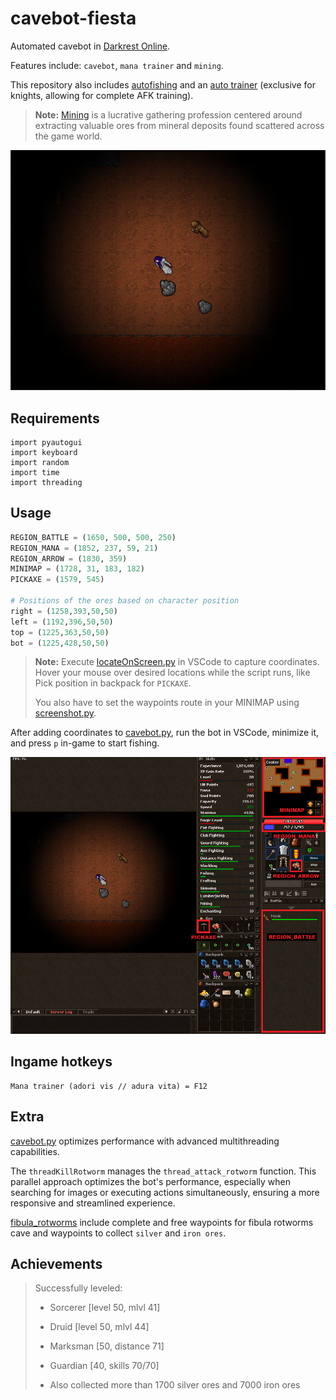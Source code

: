 # cavebot-fiesta

Automated cavebot in [Darkrest Online](https://darkrest.online/?news).

Features include: `cavebot`, `mana trainer` and `mining`.

This repository also includes [autofishing](https://github.com/felipevzps/cavebot-fiesta/blob/main/autofishing.py) and an [auto trainer](https://github.com/felipevzps/cavebot-fiesta/blob/main/trainer.py) (exclusive for knights, allowing for complete AFK training).

> **Note:** [Mining](https://darkrest-online.gitbook.io/darkrest.online-wiki/gathering-and-crafting/gathering) is a lucrative gathering profession centered around extracting valuable ores from mineral deposits found scattered across the game world.

![](https://github.com/felipevzps/cavebot-fiesta/blob/main/images/cavebot-fiesta.png)

## Requirements

```
import pyautogui
import keyboard
import random
import time
import threading
```

## Usage

```python
REGION_BATTLE = (1650, 500, 500, 250)
REGION_MANA = (1852, 237, 59, 21)
REGION_ARROW = (1830, 359)
MINIMAP = (1728, 31, 183, 182)
PICKAXE = (1579, 545)

# Positions of the ores based on character position
right = (1258,393,50,50)
left = (1192,396,50,50)
top = (1225,363,50,50)
bot = (1225,428,50,50)
```

>**Note:** Execute [locateOnScreen.py](https://github.com/felipevzps/cavebot-fiesta/blob/main/locateOnScreen.py) in VSCode to capture coordinates. Hover your mouse over desired locations while the script runs, like Pick position in backpack for `PICKAXE`.
>
>You also have to set the waypoints route in your MINIMAP using [screenshot.py](https://github.com/felipevzps/cavebot-fiesta/blob/main/screenshot.py).

After adding coordinates to [cavebot.py](https://github.com/felipevzps/cavebot-fiesta/blob/main/fibula_rotworms/cavebot.py), run the bot in VSCode, minimize it, and press `p` in-game to start fishing.

![](https://github.com/felipevzps/cavebot-fiesta/blob/main/images/positions.PNG)

## Ingame hotkeys

```
Mana trainer (adori vis // adura vita) = F12
```

## Extra

[cavebot.py](https://github.com/felipevzps/cavebot-fiesta/blob/main/fibula_rotworms/cavebot.py) optimizes performance with advanced multithreading capabilities.

The `threadKillRotworm` manages the `thread_attack_rotworm` function. This parallel approach optimizes the bot's performance, especially when searching for images or executing actions simultaneously, ensuring a more responsive and streamlined experience.

[fibula_rotworms](https://github.com/felipevzps/cavebot-fiesta/tree/main/fibula_rotworms) include complete and free waypoints for fibula rotworms cave and waypoints to collect `silver` and `iron ores`.

## Achievements
> Successfully leveled:
> - Sorcerer [level 50, mlvl 41]
> - Druid [level 50, mlvl 44]
> - Marksman [50, distance 71]
> - Guardian [40, skills 70/70]
>
> - Also collected more than 1700 silver ores and 7000 iron ores
